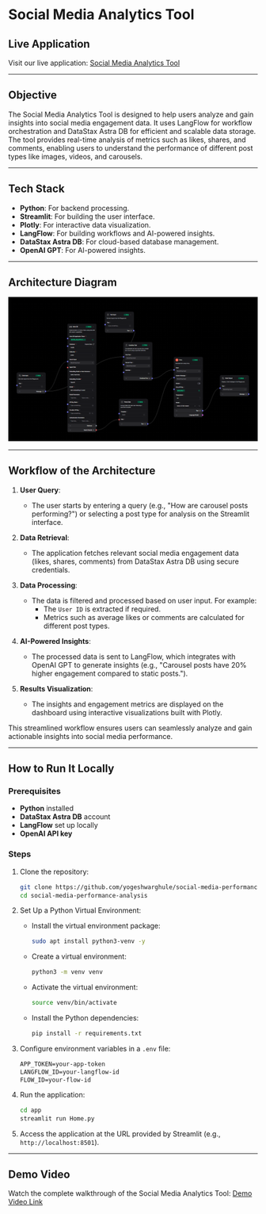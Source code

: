 # Social Media Analytics Tool

## Live Application
Visit our live application: [Social Media Analytics Tool](https://analytics.genops.in/)

---

## Objective
The Social Media Analytics Tool is designed to help users analyze and gain insights into social media engagement data. It uses LangFlow for workflow orchestration and DataStax Astra DB for efficient and scalable data storage. The tool provides real-time analysis of metrics such as likes, shares, and comments, enabling users to understand the performance of different post types like images, videos, and carousels.

---

## Tech Stack
- **Python**: For backend processing.
- **Streamlit**: For building the user interface.
- **Plotly**: For interactive data visualization.
- **LangFlow**: For building workflows and AI-powered insights.
- **DataStax Astra DB**: For cloud-based database management.
- **OpenAI GPT**: For AI-powered insights.

---

## Architecture Diagram
![Architecture Diagram](images/architecture-diagram.png.png)

---

## Workflow of the Architecture
1. **User Query**:
   - The user starts by entering a query (e.g., "How are carousel posts performing?") or selecting a post type for analysis on the Streamlit interface.

2. **Data Retrieval**:
   - The application fetches relevant social media engagement data (likes, shares, comments) from DataStax Astra DB using secure credentials.

3. **Data Processing**:
   - The data is filtered and processed based on user input. For example:
     - The `User ID` is extracted if required.
     - Metrics such as average likes or comments are calculated for different post types.

4. **AI-Powered Insights**:
   - The processed data is sent to LangFlow, which integrates with OpenAI GPT to generate insights (e.g., "Carousel posts have 20% higher engagement compared to static posts.").

5. **Results Visualization**:
   - The insights and engagement metrics are displayed on the dashboard using interactive visualizations built with Plotly.

This streamlined workflow ensures users can seamlessly analyze and gain actionable insights into social media performance.

---

## How to Run It Locally

### Prerequisites
- **Python** installed
- **DataStax Astra DB** account
- **LangFlow** set up locally
- **OpenAI API key**

### Steps
1. Clone the repository:
   ```bash
   git clone https://github.com/yogeshwarghule/social-media-performance-analysis.git
   cd social-media-performance-analysis
   ```

2. Set Up a Python Virtual Environment:
   - Install the virtual environment package:
     ```bash
     sudo apt install python3-venv -y
     ```
   - Create a virtual environment:
     ```bash
     python3 -m venv venv
     ```
   - Activate the virtual environment:
     ```bash
     source venv/bin/activate
     ```
   - Install the Python dependencies:
     ```bash
     pip install -r requirements.txt
     ```

3. Configure environment variables in a `.env` file:
   ```
   APP_TOKEN=your-app-token
   LANGFLOW_ID=your-langflow-id
   FLOW_ID=your-flow-id
   ```

4. Run the application:
   ```bash
   cd app
   streamlit run Home.py
   ```

5. Access the application at the URL provided by Streamlit (e.g., `http://localhost:8501`).

---

## Demo Video
Watch the complete walkthrough of the Social Media Analytics Tool:
[Demo Video Link](#)
